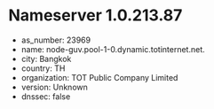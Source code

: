 # Nameserver 1.0.213.87

* as_number: 23969
* name: node-guv.pool-1-0.dynamic.totinternet.net.
* city: Bangkok
* country: TH
* organization: TOT Public Company Limited
* version: Unknown
* dnssec: false
